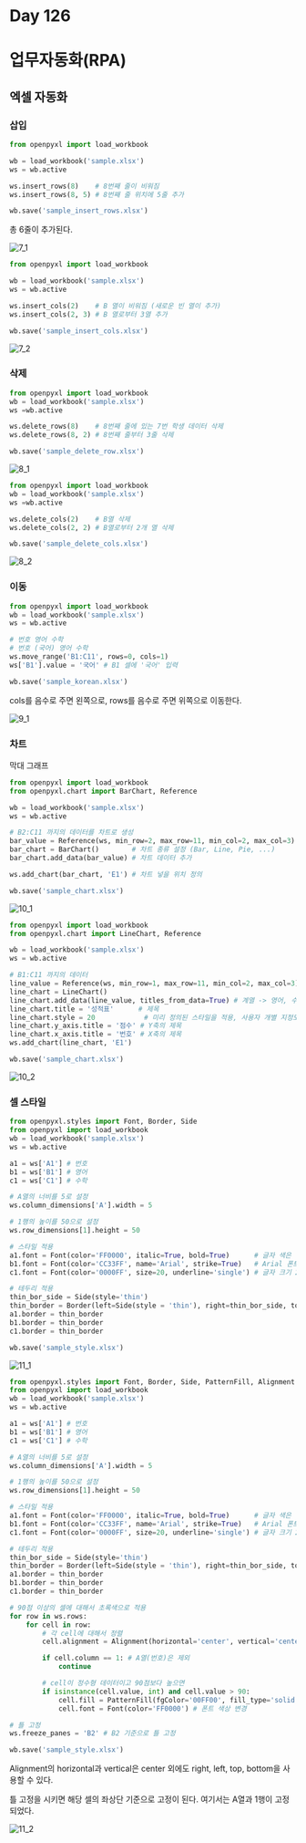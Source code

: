 # Day 126
# 업무자동화(RPA)
## 엑셀 자동화
### 삽입
```python
from openpyxl import load_workbook

wb = load_workbook('sample.xlsx')
ws = wb.active

ws.insert_rows(8)    # 8번째 줄이 비워짐
ws.insert_rows(8, 5) # 8번째 줄 위치에 5줄 추가

wb.save('sample_insert_rows.xlsx')
```
총 6줄이 추가된다.

![7_1](https://user-images.githubusercontent.com/38313522/154650053-1fc66a45-4a91-4279-9b16-d443efa9cd63.PNG)

```python
from openpyxl import load_workbook

wb = load_workbook('sample.xlsx')
ws = wb.active

ws.insert_cols(2)    # B 열이 비워짐 (새로운 빈 열이 추가)
ws.insert_cols(2, 3) # B 열로부터 3열 추가

wb.save('sample_insert_cols.xlsx')
```

![7_2](https://user-images.githubusercontent.com/38313522/154650379-7cf6f7b8-7117-4ff1-a26d-301489581c85.PNG)

### 삭제
```python
from openpyxl import load_workbook
wb = load_workbook('sample.xlsx')
ws =wb.active

ws.delete_rows(8)    # 8번째 줄에 있는 7번 학생 데이터 삭제
ws.delete_rows(8, 2) # 8번째 줄부터 3줄 삭제

wb.save('sample_delete_row.xlsx')
```

![8_1](https://user-images.githubusercontent.com/38313522/154651227-2b9f3bf6-47a4-4a68-930d-e57a104f77d5.PNG)

```python
from openpyxl import load_workbook
wb = load_workbook('sample.xlsx')
ws =wb.active

ws.delete_cols(2)    # B열 삭제
ws.delete_cols(2, 2) # B열로부터 2개 열 삭제

wb.save('sample_delete_cols.xlsx')
```

![8_2](https://user-images.githubusercontent.com/38313522/154651577-746d83ce-f89c-458f-b255-643e60bbf27c.PNG)

### 이동
```python
from openpyxl import load_workbook
wb = load_workbook('sample.xlsx')
ws = wb.active

# 번호 영어 수학
# 번호 (국어) 영어 수학
ws.move_range('B1:C11', rows=0, cols=1)
ws['B1'].value = '국어' # B1 셀에 '국어' 입력

wb.save('sample_korean.xlsx')
```
cols를 음수로 주면 왼쪽으로, rows를 음수로 주면 위쪽으로 이동한다.

![9_1](https://user-images.githubusercontent.com/38313522/154655030-a4d70142-93e2-43c3-8f42-ad37fc4792af.PNG)

### 차트
막대 그래프
```python
from openpyxl import load_workbook
from openpyxl.chart import BarChart, Reference

wb = load_workbook('sample.xlsx')
ws = wb.active

# B2:C11 까지의 데이터를 차트로 생성
bar_value = Reference(ws, min_row=2, max_row=11, min_col=2, max_col=3)
bar_chart = BarChart()        # 차트 종류 설정 (Bar, Line, Pie, ...)
bar_chart.add_data(bar_value) # 차트 데이터 추가

ws.add_chart(bar_chart, 'E1') # 차트 넣을 위치 정의

wb.save('sample_chart.xlsx')
```

![10_1](https://user-images.githubusercontent.com/38313522/154656250-b10f7a56-77a2-43e8-ae6e-7f7bff1d2c55.PNG)

```python
from openpyxl import load_workbook
from openpyxl.chart import LineChart, Reference

wb = load_workbook('sample.xlsx')
ws = wb.active

# B1:C11 까지의 데이터
line_value = Reference(ws, min_row=1, max_row=11, min_col=2, max_col=3)
line_chart = LineChart()
line_chart.add_data(line_value, titles_from_data=True) # 계열 -> 영어, 수학 (제목에서 가져옴)
line_chart.title = '성적표'      # 제목
line_chart.style = 20            # 미리 정의된 스타일을 적용, 사용자 개별 지정도 가능
line_chart.y_axis.title = '점수' # Y축의 제목
line_chart.x_axis.title = '번호' # X축의 제목
ws.add_chart(line_chart, 'E1')

wb.save('sample_chart.xlsx')
```

![10_2](https://user-images.githubusercontent.com/38313522/154657476-e1c27169-5978-4742-9991-c393845c5f57.PNG)

### 셀 스타일
```python
from openpyxl.styles import Font, Border, Side
from openpyxl import load_workbook
wb = load_workbook('sample.xlsx')
ws = wb.active

a1 = ws['A1'] # 번호
b1 = ws['B1'] # 영어
c1 = ws['C1'] # 수학

# A열의 너비를 5로 설정
ws.column_dimensions['A'].width = 5

# 1행의 높이를 50으로 설정
ws.row_dimensions[1].height = 50

# 스타일 적용
a1.font = Font(color='FF0000', italic=True, bold=True)      # 글자 색은 빨간색, italic, bold 적용
b1.font = Font(color='CC33FF', name='Arial', strike=True)   # Arial 폰트 사용, 취소선 적용
c1.font = Font(color='0000FF', size=20, underline='single') # 글자 크기 20, 밑줄 적용

# 테두리 적용
thin_bor_side = Side(style='thin')
thin_border = Border(left=Side(style = 'thin'), right=thin_bor_side, top=thin_bor_side, bottom=thin_bor_side)
a1.border = thin_border
b1.border = thin_border
c1.border = thin_border

wb.save('sample_style.xlsx')
```
![11_1](https://user-images.githubusercontent.com/38313522/154661677-da5081d7-8fa6-4873-a49b-5f512c9ff569.PNG)

```python
from openpyxl.styles import Font, Border, Side, PatternFill, Alignment
from openpyxl import load_workbook
wb = load_workbook('sample.xlsx')
ws = wb.active

a1 = ws['A1'] # 번호
b1 = ws['B1'] # 영어
c1 = ws['C1'] # 수학

# A열의 너비를 5로 설정
ws.column_dimensions['A'].width = 5

# 1행의 높이를 50으로 설정
ws.row_dimensions[1].height = 50

# 스타일 적용
a1.font = Font(color='FF0000', italic=True, bold=True)      # 글자 색은 빨간색, italic, bold 적용
b1.font = Font(color='CC33FF', name='Arial', strike=True)   # Arial 폰트 사용, 취소선 적용
c1.font = Font(color='0000FF', size=20, underline='single') # 글자 크기 20, 밑줄 적용

# 테두리 적용
thin_bor_side = Side(style='thin')
thin_border = Border(left=Side(style = 'thin'), right=thin_bor_side, top=thin_bor_side, bottom=thin_bor_side)
a1.border = thin_border
b1.border = thin_border
c1.border = thin_border

# 90점 이상의 셀에 대해서 초록색으로 적용
for row in ws.rows:
    for cell in row:
        # 각 cell에 대해서 정렬
        cell.alignment = Alignment(horizontal='center', vertical='center')

        if cell.column == 1: # A열(번호)은 제외
            continue

        # cell이 정수형 데이터이고 90점보다 높으면
        if isinstance(cell.value, int) and cell.value > 90:
            cell.fill = PatternFill(fgColor='00FF00', fill_type='solid') # 배경을 초록색으로 설정
            cell.font = Font(color='FF0000') # 폰트 색상 변경

# 틀 고정
ws.freeze_panes = 'B2' # B2 기준으로 틀 고정

wb.save('sample_style.xlsx')
```
Alignment의 horizontal과 vertical은 center 외에도 right, left, top, bottom을 사용할 수 있다.

틀 고정을 시키면 해당 셀의 좌상단 기준으로 고정이 된다. 여기서는 A열과 1행이 고정되었다.

![11_2](https://user-images.githubusercontent.com/38313522/154663062-cb31d09e-c17a-44e1-a280-5ccf37ea0c14.PNG)